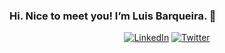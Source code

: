 ### Hi. Nice to meet you! I’m Luis Barqueira. 👋

<p align="center">
<a href="https://www.linkedin.com/in/luis-barqueira-7369092/">
<img src="https://img.shields.io/badge/-LinkedIn-%230073f4" alt="LinkedIn"/></a> 
<a href="https://twitter.com/barqueira">
<img src="https://img.shields.io/badge/-Twitter-%231DA1F2" alt="Twitter" /></a>
  
  
<!--
**lbarqueira/lbarqueira** is a ✨ _special_ ✨ repository because its `README.md` (this file) appears on your GitHub profile.




Here are some ideas to get you started:

- 🔭 I’m currently working on ...
- 🌱 I’m currently learning ...
- 👯 I’m looking to collaborate on ...
- 🤔 I’m looking for help with ...
- 💬 Ask me about ...
- 📫 How to reach me: ...
- 😄 Pronouns: ...
- ⚡ Fun fact: ...
-->
